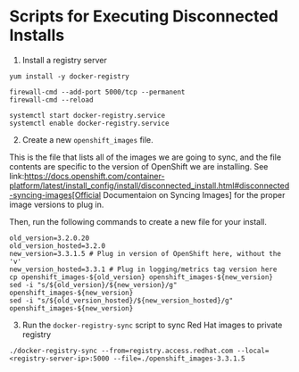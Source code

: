# Scripts for Executing Disconnected Installs

1. Install a registry server

```
yum install -y docker-registry

firewall-cmd --add-port 5000/tcp --permanent
firewall-cmd --reload

systemctl start docker-registry.service
systemctl enable docker-registry.service

```

2. Create a new `openshift_images` file.

This is the file that lists all of the images we are going to sync, and the file contents are specific to the version of OpenShift we are installing. See link:https://docs.openshift.com/container-platform/latest/install_config/install/disconnected_install.html#disconnected-syncing-images[Official Documentaion on Syncing Images] for the proper image versions to plug in.

Then, run the following commands to create a new file for your install.

```
old_version=3.2.0.20
old_version_hosted=3.2.0
new_version=3.3.1.5 # Plug in version of OpenShift here, without the 'v'
new_version_hosted=3.3.1 # Plug in logging/metrics tag version here
cp openshift_images-${old_version} openshift_images-${new_version}
sed -i "s/${old_version}/${new_version}/g" openshift_images-${new_version}
sed -i "s/${old_version_hosted}/${new_version_hosted}/g" openshift_images-${new_version}
```

3. Run the `docker-registry-sync` script to sync Red Hat images to private registry

```
./docker-registry-sync --from=registry.access.redhat.com --local=<registry-server-ip>:5000 --file=./openshift_images-3.3.1.5
```
